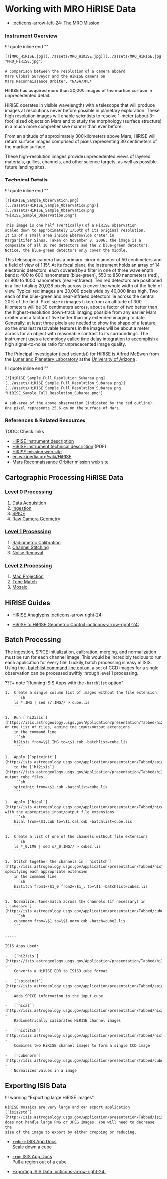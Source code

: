 # Working with MRO HiRISE Data

<div class="grid cards" markdown>

- [:octicons-arrow-left-24: The MRO Mission](../index.md)

</div>

### Instrument Overview

!!! quote inline end ""

    [![MRO_HiRISE.jpg](../assets/MRO_HiRISE.jpg)](../assets/MRO_HiRISE.jpg "MRO_HiRISE.jpg")

    A comparison between the resolution of a camera aboard
    Mars Global Surveyor and the HiRISE camera on 
    Mars Reconnaissance Orbiter. *NASA/JPL*

HiRISE has acquired more than 20,000 images of the martian surface in
unprecedented detail.

HiRISE operates in visible wavelengths with a telescope that will
produce images at resolutions never before possible in planetary
exploration. These high resolution images will enable scientists to
resolve 1-meter (about 3-foot) sized objects on Mars and to study the
morphology (surface structure) in a much more comprehensive manner than
ever before.

From an altitude of approximately 300 kilometers above Mars, HiRISE will
return surface images comprised of pixels representing 30 centimeters of
the martian surface.

These high-resolution images provide unprecedented views of layered
materials, gullies, channels, and other science targets, as well as
possible future landing sites.


### Technical Details

!!! quote inline end ""

    [![HiRISE_Sample_Observation.png](../assets/HiRISE_Sample_Observation.png)](../assets/HiRISE_Sample_Observation.png "HiRISE_Sample_Observation.png")

    This image is one half (vertically) of a HiRISE observation
    scaled down to approximately 1/50th of its original resolution.
    It is of a small area inside Eberswalde crater in
    Margaritifer Sinus. Taken on November 8, 2006, the image is a 
    composite of all 10 red detectors and the 2 blue-green detectors.  Notice, the blue-green detectors only cover the middle.

This telescopic camera has a primary mirror diameter of 50 centimeters
and a field of view of 1.15°. At its focal plane, the instrument holds
an array of 14 electronic detectors, each covered by a filter in one of
three wavelength bands: 400 to 600 nanometers (blue-green), 550 to 850
nanometers (red), or 800 to 1000 nanometers (near-infrared). Ten red
detectors are positioned in a line totaling 20,028 pixels across to
cover the whole width of the field of view. Typical red images are
20,000 pixels wide by 40,000 lines high. Two each of the blue-green and
near-infrared detectors lie across the central 20% of the field. Pixel
size in images taken from an altitude of 300 kilometers will be 30
centimeters across, about a factor of two better than the
highest-resolution down-track imaging possible from any earlier Mars
orbiter and a factor of five better than any extended imaging to date.
Generally, at least three pixels are needed to show the shape of a
feature, so the smallest resolvable features in the images will be about
a meter across for an object with reasonable contrast to its
surroundings. The instrument uses a technology called time delay
integration to accomplish a high signal-to-noise ratio for unprecedented
image quality.

The Principal Investigator (lead scientist) for HiRISE is Alfred McEwen
from the [Lunar and Planetary Laboratory](http://www.lpl.arizona.edu/)
at the [University of Arizona](http://www.arizona.edu/) .

!!! quote inline end ""

    [![HiRISE_Sample_Full_Resolution_Subarea.png](../assets/HiRISE_Sample_Full_Resolution_Subarea.png)](../assets/HiRISE_Sample_Full_Resolution_Subarea.png "HiRISE_Sample_Full_Resolution_Subarea.png")

    A sub-area of the above observation (indicated by the red outline). 
    One pixel represents 25.6 cm on the surface of Mars.

### References & Related Resources

TODO: Check links

  - [HiRISE instrument description](http://mars.jpl.nasa.gov/mro/mission/instruments/hirise/)
  - [HiRISE instrument technical description](http://marsoweb.nas.nasa.gov/HiRISE/papers/6th_mars_conf/Delemere_HiRISE_InstDev.pdf)
    (PDF)
  - [HiRISE mission web site](http://marsoweb.nas.nasa.gov/HiRISE/)
  - [en.wikipedia.org/wiki/HiRISE](http://en.wikipedia.org/wiki/HiRISE)
  - [Mars Reconnaissance Orbiter mission web site](http://mars.jpl.nasa.gov/mro/)


## Cartographic Processing HiRISE Data

### **[Level 0 Processing](../hirise-level-0.md)**

1.  [Data Acquisition](../hirise-level-0.md)
1.  [Ingestion](../hirise-level-0.md)
1.  [SPICE](../hirise-level-0.md)
1.  [Raw Camera Geometry](../hirise-level-0.md)

### **[Level 1 Processing](../hirise-level-1.md)**

1.  [Radiometric Calibration](../hirise-level-1.md)
1.  [Channel Stitching](../hirise-level-1.md)
1.  [Noise Removal](../hirise-level-1.md)

### **[Level 2 Processing](../hirise-level-2.md)**

1.  [Map Projection](../hirise-level-2.md)
1.  [Tone Match](../hirise-level-2.md)
1.  [Mosaic](../hirise-level-2.md)


## HiRISE Guides

<div class="grid cards" markdown>

-   [HiRISE Anaglyphs :octicons-arrow-right-24:](../hirise-anaglyphs.md)

-   [HiRISE to HiRISE Geometric Control :octicons-arrow-right-24:](../hirise-to-hirise-geometric-control.md)

</div>


## Batch Processing

The ingestion, SPICE initialization, calibration, merging, and
normalization must be run for each channel image. This would be
incredibly tedious to run each application for every file! Luckily,
batch processing is easy in ISIS. Using the 
[-batchlist command line option](../../../../concepts/isis-fundamentals/command-line-usage.md#-batchlist-parameter), 
a set of CCD images for a single observation can be
processed swiftly through level 1 processing.

???+ note "Running ISIS Apps with the `-batchlist` option"

    1.  Create a single column list of images without the file extension  
        ```sh
        ls *.IMG | sed s/.IMG// > cube.lis
        ```

    1.  Run [`hi2isis`](https://isis.astrogeology.usgs.gov/Application/presentation/Tabbed/hi2isis/hi2isis.html) on the list of files, adding the input/output extensions 
        in the command line  
        ```sh
        hi2isis from=\$1.IMG to=\$1.cub -batchlist=cube.lis
        ```

    1.  Apply [`spiceinit`](http://isis.astrogeology.usgs.gov/Application/presentation/Tabbed/spiceinit/spiceinit.html) 
        to the [`hi2isis`](https://isis.astrogeology.usgs.gov/Application/presentation/Tabbed/hi2isis/hi2isis.html) output cube files  
        ```sh
        spiceinit from=\$1.cub -batchlist=cube.lis
        ```

    1.  Apply [`hical`](http://isis.astrogeology.usgs.gov/Application/presentation/Tabbed/hical/hical.html) with the appropriate input/output file extensions  
        ```sh
        hical from=\$1.cub to=\$1.cal.cub -batchlist=cube.lis
        ```

    1.  Create a list of one of the channels without file extensions  
        ```sh
        ls *_0.IMG | sed s/_0.IMG// > cube2.lis
        ```

    1.  Stitch together the channels in [`histitch`](http://isis.astrogeology.usgs.gov/Application/presentation/Tabbed/histitch/histitch.html) specifying each appropriate extension 
        in the command line  
        ```sh
        histitch from1=\$1_0 from2=\$1_1 to=\$1 -batchlist=cube2.lis
        ```

    1.  Normalize, tone-match across the channels (if necessary) in [`cubenorm`](http://isis.astrogeology.usgs.gov/Application/presentation/Tabbed/cubenorm/cubenorm.html)  
        ```sh
        cubenorm from=\$1 to=\$1.norm.cub -batch=cube2.lis
        ```

    -----

    ISIS Apps Used:

    -   [`hi2isis`](https://isis.astrogeology.usgs.gov/Application/presentation/Tabbed/hi2isis/hi2isis.html) - 
        Converts a HiRISE EDR to ISIS3 cube format

    -   [`spiceinit`](http://isis.astrogeology.usgs.gov/Application/presentation/Tabbed/spiceinit/spiceinit.html) - 
        Adds SPICE information to the input cube

    -   [`hical`](http://isis.astrogeology.usgs.gov/Application/presentation/Tabbed/hical/hical.html) - 
        Radiometrically calibrates HiRISE channel images

    -   [`histitch`](http://isis.astrogeology.usgs.gov/Application/presentation/Tabbed/histitch/histitch.html) - 
        Combines two HiRISE channel images to form a single CCD image

    -   [`cubenorm`](http://isis.astrogeology.usgs.gov/Application/presentation/Tabbed/cubenorm/cubenorm.html) - 
        Normalizes values in a image



## Exporting ISIS Data

!!! warning "Exporting large HiRISE images"

    HiRISE mosaics are very large and our export application
    [`isis2std`](http://isis.astrogeology.usgs.gov/Application/presentation/Tabbed/isis2std/isis2std.html)
    does not handle large PNG or JPEG images. You will need to decrease the
    size of the image to export by either cropping or reducing.

<div class="grid cards" markdown>

-   [`reduce` ISIS App Docs](https://isis.astrogeology.usgs.gov/Application/presentation/Tabbed/reduce/reduce.html)  
    Scale down a cube

-   [`crop` ISIS App Docs](https://isis.astrogeology.usgs.gov/Application/presentation/Tabbed/crop/crop.html)  
    Pull a region out of a cube

-   [Exporting ISIS Data :octicons-arrow-right-24:](../../../../getting-started/using-isis-first-steps/exporting-isis-data.md)

</div>
